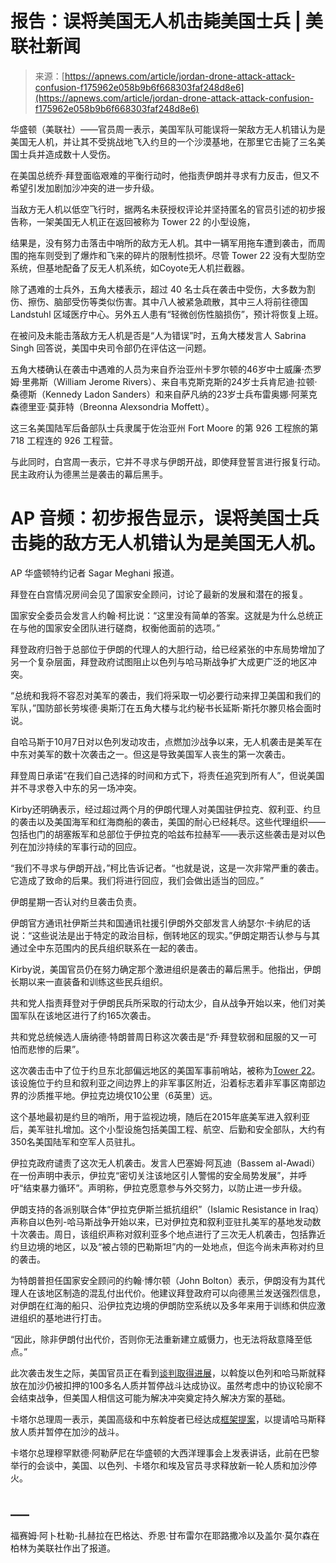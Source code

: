 <!--yml

category: 未分类

date: 2024-05-27 15:22:26

-->

# 报告：误将美国无人机击毙美国士兵 | 美联社新闻

> 来源：[https://apnews.com/article/jordan-drone-attack-attack-confusion-f175962e058b9b6f668303faf248d8e6](https://apnews.com/article/jordan-drone-attack-attack-confusion-f175962e058b9b6f668303faf248d8e6)

华盛顿（美联社）——官员周一表示，美国军队可能误将一架敌方无人机错认为是美国无人机，并让其不受挑战地飞入约旦的一个沙漠基地，在那里它击毙了三名美国士兵并造成数十人受伤。

在美国总统乔·拜登面临艰难的平衡行动时，他指责伊朗并寻求有力反击，但又不希望引发加剧加沙冲突的进一步升级。

当敌方无人机以低空飞行时，据两名未获授权评论并坚持匿名的官员引述的初步报告称，一架美国无人机正在返回被称为 Tower 22 的小型设施，

结果是，没有努力击落击中哨所的敌方无人机。其中一辆军用拖车遭到袭击，而周围的拖车则受到了爆炸和飞来的碎片的限制性损坏。尽管 Tower 22 没有大型防空系统，但基地配备了反无人机系统，如Coyote无人机拦截器。

除了遇难的士兵外，五角大楼表示，超过 40 名士兵在袭击中受伤，大多数为割伤、擦伤、脑部受伤等类似伤害。其中八人被紧急疏散，其中三人将前往德国 Landstuhl 区域医疗中心。另外五人患有“轻微创伤性脑损伤”，预计将恢复上班。

在被问及未能击落敌方无人机是否是“人为错误”时，五角大楼发言人 Sabrina Singh 回答说，美国中央司令部仍在评估这一问题。

五角大楼确认在袭击中遇难的人员为来自乔治亚州卡罗尔顿的46岁中士威廉·杰罗姆·里弗斯（William Jerome Rivers）、来自韦克斯克斯的24岁士兵肯尼迪·拉顿·桑德斯（Kennedy Ladon Sanders）和来自萨凡纳的23岁士兵布雷奥娜·阿莱克森德里亚·莫菲特（Breonna Alexsondria Moffett）。

这三名美国陆军后备部队士兵隶属于佐治亚州 Fort Moore 的第 926 工程旅的第 718 工程连的 926 工程营。

与此同时，白宫周一表示，它并不寻求与伊朗开战，即使拜登誓言进行报复行动。民主政府认为德黑兰是袭击的幕后黑手。

# AP 音频：初步报告显示，误将美国士兵击毙的敌方无人机错认为是美国无人机。

AP 华盛顿特约记者 Sagar Meghani 报道。

拜登在白宫情况房间会见了国家安全顾问，讨论了最新的发展和潜在的报复。

国家安全委员会发言人约翰·柯比说：“这里没有简单的答案。这就是为什么总统正在与他的国家安全团队进行磋商，权衡他面前的选项。”

拜登政府归咎于总部位于伊朗的代理人的大胆行动，给已经紧张的中东局势增加了另一个复杂层面，拜登政府试图阻止以色列与哈马斯战争扩大成更广泛的地区冲突。

“总统和我将不容忍对美军的袭击，我们将采取一切必要行动来捍卫美国和我们的军队，”国防部长劳埃德·奥斯汀在五角大楼与北约秘书长延斯·斯托尔滕贝格会面时说。

自哈马斯于10月7日对以色列发动攻击，点燃加沙战争以来，无人机袭击是美军在中东对美军的数十次袭击之一。但这是导致美国军人丧生的第一次袭击。

拜登周日承诺“在我们自己选择的时间和方式下，将责任追究到所有人”，但说美国并不寻求卷入中东的另一场冲突。

Kirby还明确表示，经过超过两个月的伊朗代理人对美国驻伊拉克、叙利亚、约旦的袭击以及美国海军和红海商船的袭击，美国的耐心已经耗尽。这些代理组织——包括也门的胡塞叛军和总部位于伊拉克的哈兹布拉赫军——表示这些袭击是对以色列在加沙持续的军事行动的回应。

“我们不寻求与伊朗开战，”柯比告诉记者。“也就是说，这是一次非常严重的袭击。它造成了致命的后果。我们将进行回应，我们会做出适当的回应。”

伊朗星期一否认对约旦袭击负责。

伊朗官方通讯社伊斯兰共和国通讯社援引伊朗外交部发言人纳瑟尔·卡纳尼的话说：“这些说法是出于特定的政治目标，倒转地区的现实。”伊朗定期否认参与与其通过全中东范围内的民兵组织联系在一起的袭击。

Kirby说，美国官员仍在努力确定那个激进组织是袭击的幕后黑手。他指出，伊朗长期以来一直装备和训练这些民兵组织。

共和党人指责拜登对于伊朗民兵所采取的行动太少，自从战争开始以来，他们对美国军队在该地区进行了约165次袭击。

共和党总统候选人唐纳德·特朗普周日称这次袭击是“乔·拜登软弱和屈服的又一可怕而悲惨的后果”。

这次袭击击中了位于约旦东北部偏远地区的美国军事前哨站，被称为[Tower 22](https://apnews.com/article/us-jordan-drone-attack-iran-tower-22-israel-hamas-war-0265beed527e3009a966c0531c08838e)。该设施位于约旦和叙利亚之间边界上的非军事区附近，沿着标志着非军事区南部边界的沙质推平地。伊拉克边境仅10公里（6英里）远。

这个基地最初是约旦的哨所，用于监视边境，随后在2015年底美军进入叙利亚后，美军驻扎增加。这个小型设施包括美国工程、航空、后勤和安全部队，大约有350名美国陆军和空军人员驻扎。

伊拉克政府谴责了这次无人机袭击。发言人巴塞姆·阿瓦迪（Bassem al-Awadi）在一份声明中表示，伊拉克“密切关注该地区引人警惕的安全局势发展”，并呼吁“结束暴力循环”。声明称，伊拉克愿意参与外交努力，以防止进一步升级。

伊朗支持的各派别联合体“伊拉克伊斯兰抵抗组织”（Islamic Resistance in Iraq）声称自以色列-哈马斯战争开始以来，已对伊拉克和叙利亚驻扎美军的基地发动数十次袭击。周日，该组织声称对叙利亚多个地点进行了三次无人机袭击，包括靠近约旦边境的地区，以及“被占领的巴勒斯坦”内的一处地点，但迄今尚未声称对约旦的袭击。

为特朗普担任国家安全顾问的约翰·博尔顿（John Bolton）表示，伊朗没有为其代理人在该地区制造的混乱付出代价。他建议拜登政府可以向德黑兰发送强烈信息，对伊朗在红海的船只、沿伊拉克边境的伊朗防空系统以及多年来用于训练和供应激进组织的基地进行打击。

“因此，除非伊朗付出代价，否则你无法重新建立威慑力，也无法将敌意降至低点。”

此次袭击发生之际，美国官员正在看到[谈判取得进展](https://apnews.com/article/biden-israel-hamas-hostage-negotiations-progress-dc453b98aea58c87a8c115237cc4e09f)，以斡旋以色列和哈马斯就释放在加沙仍被扣押的100多名人质并暂停战斗达成协议。虽然考虑中的协议轮廓不会结束战争，但美国人相信这可能为解决冲突奠定持久解决方案的基础。

卡塔尔总理周一表示，美国高级和中东斡旋者已经达成[框架提案](https://apnews.com/article/israel-hamas-war-live-updates-01-29-2024-b62c4bd2128049e307585a969b2d338c)，以提请哈马斯释放人质并暂停在加沙的战斗。

卡塔尔总理穆罕默德·阿勒萨尼在华盛顿的大西洋理事会上发表讲话，此前在巴黎举行的会谈中，美国、以色列、卡塔尔和埃及官员寻求释放新一轮人质和加沙停火。

## ___

福赛姆·阿卜杜勒-扎赫拉在巴格达、乔恩·甘布雷尔在耶路撒冷以及盖尔·莫尔森在柏林为美联社作出了报道。
